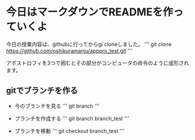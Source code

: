 # 今日はマークダウンでREADMEを作っていくよ

今日の授業内容は、githubに行ってからgi cloneしました。
''' 
git clone https://github.com/oshikuramanju/apppro_test.git 
'''

アポストロフィを3つで囲むとその部分がコンピュータの命令のように成形されます。

## gitでブランチを作る

- 今のブランチを見る
'''
git branch
'''

- ブランチを作成する
'''
git branch branch_test
'''

- ブランチを移動
'''
git checkout branch_test
'''




